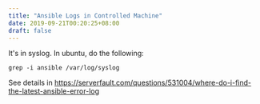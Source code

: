 ```yaml
---
title: "Ansible Logs in Controlled Machine"
date: 2019-09-21T00:20:25+08:00
draft: false
---
```


It's in syslog. In ubuntu, do the following:

```
grep -i ansible /var/log/syslog
```
See details in https://serverfault.com/questions/531004/where-do-i-find-the-latest-ansible-error-log

